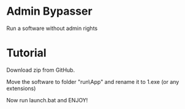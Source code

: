 # Admin Bypasser
Run a software without admin rights

# Tutorial

Download zip from GitHub.

Move the software to folder "run\App" and rename it to 1.exe (or any extensions)

Now run launch.bat and ENJOY!
